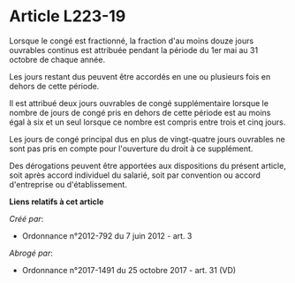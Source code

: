 # Article L223-19

Lorsque le congé est fractionné, la fraction d'au moins douze jours ouvrables continus est attribuée pendant la période du
1er mai au 31 octobre de chaque année.

Les jours restant dus peuvent être accordés en une ou plusieurs fois en dehors de cette période.

Il est attribué deux jours ouvrables de congé supplémentaire lorsque le nombre de jours de congé pris en dehors de cette
période est au moins égal à six et un seul lorsque ce nombre est compris entre trois et cinq jours.

Les jours de congé principal dus en plus de vingt-quatre jours ouvrables ne sont pas pris en compte pour l'ouverture du droit
à ce supplément.

Des dérogations peuvent être apportées aux dispositions du présent article, soit après accord individuel du salarié, soit par
convention ou accord d'entreprise ou d'établissement.

**Liens relatifs à cet article**

_Créé par_:

  - Ordonnance n°2012-792 du 7 juin 2012 - art. 3

_Abrogé par_:

  - Ordonnance n°2017-1491 du 25 octobre 2017 - art. 31 (VD)
